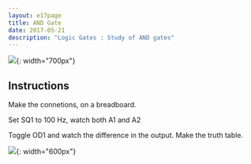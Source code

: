 ```yaml
---
layout: e17page
title: AND Gate
date: 2017-05-21
description: "Logic Gates : Study of AND gates"
---
```


![](images/schematics/and-gate.png){: width="700px"}

## Instructions

Make the connetions, on a breadboard.

Set SQ1 to 100 Hz, watch both A1 and A2

Toggle OD1 and watch the difference in the output. Make the truth table.


![](images/photographs/and-gate.jpg){: width="600px"}


